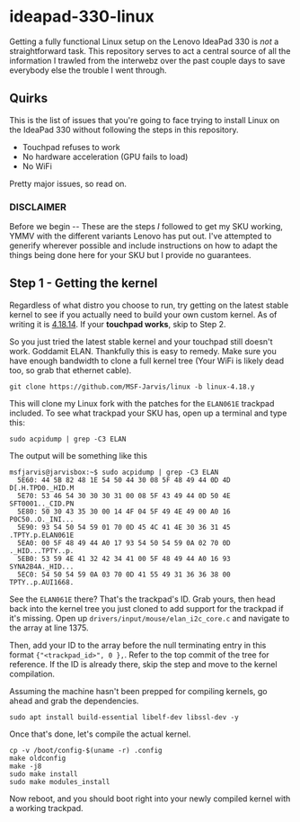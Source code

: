 # ideapad-330-linux

Getting a fully functional Linux setup on the Lenovo IdeaPad 330 is _not_ a straightforward task. This repository serves to act a central source of all the information I trawled from the interwebz over the past couple days to save everybody else the trouble I went through.

## Quirks

This is the list of issues that you're going to face trying to install Linux on the IdeaPad 330 without following the steps in this repository.

- Touchpad refuses to work
- No hardware acceleration (GPU fails to load)
- No WiFi

Pretty major issues, so read on.


### DISCLAIMER

Before we begin -- These are the steps _I_ followed to get my SKU working, YMMV with the different variants Lenovo has put out. I've attempted to generify wherever possible and include instructions on how to adapt the things being done here for your SKU but I provide no guarantees.


## Step 1 - Getting the kernel

Regardless of what distro you choose to run, try getting on the latest stable kernel to see if you actually need to build your own custom kernel. As of writing it is [4.18.14](https://git.kernel.org/pub/scm/linux/kernel/git/linux-stable/refs/v4.18.14). If your **touchpad works**, skip to Step  2. 

So you just tried the latest stable kernel and your touchpad still doesn't work. Goddamit ELAN. Thankfully this is easy to remedy. Make sure you have enough bandwidth to clone a full kernel tree (Your WiFi is likely dead too, so grab that ethernet cable).

```shell
git clone https://github.com/MSF-Jarvis/linux -b linux-4.18.y
```

This will clone my Linux fork with the patches for the `ELAN061E`  trackpad included. To see what trackpad your SKU has, open up a terminal and type this:

```shell
sudo acpidump | grep -C3 ELAN
```

The output will be something like this

```shell
msfjarvis@jarvisbox:~$ sudo acpidump | grep -C3 ELAN
  5E60: 44 5B 82 48 1E 54 50 44 30 08 5F 48 49 44 0D 4D  D[.H.TPD0._HID.M
  5E70: 53 46 54 30 30 30 31 00 08 5F 43 49 44 0D 50 4E  SFT0001.._CID.PN
  5E80: 50 30 43 35 30 00 14 4F 04 5F 49 4E 49 00 A0 16  P0C50..O._INI...
  5E90: 93 54 50 54 59 01 70 0D 45 4C 41 4E 30 36 31 45  .TPTY.p.ELAN061E
  5EA0: 00 5F 48 49 44 A0 17 93 54 50 54 59 0A 02 70 0D  ._HID...TPTY..p.
  5EB0: 53 59 4E 41 32 42 34 41 00 5F 48 49 44 A0 16 93  SYNA2B4A._HID...
  5EC0: 54 50 54 59 0A 03 70 0D 41 55 49 31 36 36 38 00  TPTY..p.AUI1668.
```

See the `ELAN061E` there? That's the trackpad's ID. Grab yours, then head back into the kernel tree you just cloned to add support for the trackpad if it's missing. Open up `drivers/input/mouse/elan_i2c_core.c` and navigate to the array at line 1375.

Then, add your ID to the array before the null terminating entry in this format `{"<trackpad_id>", 0 },`. Refer to the top commit of the tree for reference. If the ID is already there, skip the step and move to the kernel compilation.

Assuming the machine hasn't been prepped for compiling kernels, go ahead and grab the dependencies.

```shell
sudo apt install build-essential libelf-dev libssl-dev -y
```

Once that's done, let's compile the actual kernel.

```shell
cp -v /boot/config-$(uname -r) .config
make oldconfig
make -j8
sudo make install
sudo make modules_install
```

Now reboot, and you should boot right into your newly compiled kernel with a working trackpad.